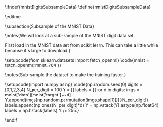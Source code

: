 \ifndef{mnistDigitsSubsampleData}
\define{mnistDigitsSubsampleData}

\editme

\subsection{Subsample of the MNIST Data}

\notes{We will look at a sub-sample of the MNIST digit data set.

First load in the MNIST data set from scikit learn. This can take a little while because it's large to download.}

\setupcode{from sklearn.datasets import fetch_openml}
\code{mnist = fetch_openml('mnist_784')}

\notes{Sub-sample the dataset to make the training faster.}

\setupcode{import numpy as np}
\code{np.random.seed(0)
digits = [0,1,2,3,4]
N_per_digit = 100
Y = []
labels = []
for d in digits:
    imgs = mnist['data'][mnist['target']==d]
    Y.append(imgs[np.random.permutation(imgs.shape[0])][:N_per_digit])
    labels.append(np.ones(N_per_digit)*d)
Y = np.vstack(Y).astype(np.float64)
labels = np.hstack(labels)
Y /= 255.}

\endif
